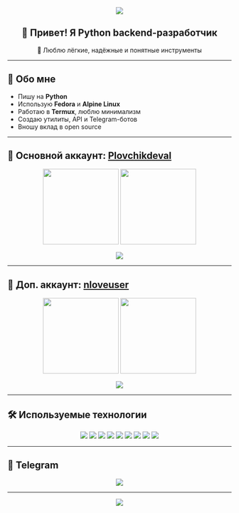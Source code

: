 <p align="center">
  <img src="https://capsule-render.vercel.app/api?type=waving&height=300&color=gradient&text=n%E2%99%A1user/Plovchikdeval" />
</p>

<h2 align="center">👋 Привет! Я Python backend-разработчик</h2>
<p align="center">🐍 Люблю лёгкие, надёжные и понятные инструменты</p>

---

## 🧠 Обо мне
- Пишу на **Python**
- Использую **Fedora** и **Alpine Linux**
- Работаю в **Termux**, люблю минимализм
- Создаю утилиты, API и Telegram-ботов
- Вношу вклад в open source

---

## 🔑 Основной аккаунт: [Plovchikdeval](https://github.com/Plovchikdeval)

<p align="center">
  <img src="https://github-readme-stats.vercel.app/api?username=Plovchikdeval&show_icons=true&count_private=true&include_all_commits=true&theme=transparent&hide_border=true" height="170"/>
  <img src="https://github-readme-stats.vercel.app/api/top-langs/?username=Plovchikdeval&layout=compact&theme=transparent&hide_border=true" height="170"/>
</p>

<p align="center">
  <img src="https://github-readme-activity-graph.vercel.app/graph?username=Plovchikdeval&theme=github-compact&bg_color=00000000&hide_border=true&line=58a6ff&point=58a6ff" />
</p>

---

## 🔄 Доп. аккаунт: [nloveuser](https://github.com/nloveuser)

<p align="center">
  <img src="https://github-readme-stats.vercel.app/api?username=nloveuser&show_icons=true&count_private=true&include_all_commits=true&theme=transparent&hide_border=true" height="170"/>
  <img src="https://github-readme-stats.vercel.app/api/top-langs/?username=nloveuser&layout=compact&theme=transparent&hide_border=true" height="170"/>
</p>

<p align="center">
  <img src="https://github-readme-activity-graph.vercel.app/graph?username=nloveuser&theme=github-compact&bg_color=00000000&hide_border=true&line=58a6ff&point=58a6ff" />
</p>

---

## 🛠️ Используемые технологии

<p align="center">
  <img src="https://img.shields.io/badge/Python-333?style=for-the-badge&logo=python&logoColor=white&labelColor=00000000" />
  <img src="https://img.shields.io/badge/FastAPI-333?style=for-the-badge&logo=fastapi&logoColor=white&labelColor=00000000" />
  <img src="https://img.shields.io/badge/PostgreSQL-333?style=for-the-badge&logo=postgresql&logoColor=white&labelColor=00000000" />
  <img src="https://img.shields.io/badge/SQLite-333?style=for-the-badge&logo=sqlite&logoColor=white&labelColor=00000000" />
  <img src="https://img.shields.io/badge/Fedora-333?style=for-the-badge&logo=fedora&logoColor=white&labelColor=00000000" />
  <img src="https://img.shields.io/badge/ArchLinux-333?style=for-the-badge&logo=archlinux&logoColor=white&labelColor=00000000" />
  <img src="https://img.shields.io/badge/Ubuntu-333?style=for-the-badge&logo=ubuntu&logoColor=white&labelColor=00000000" />
  <img src="https://img.shields.io/badge/Bash-333?style=for-the-badge&logo=gnu-bash&logoColor=white&labelColor=00000000" />
  <img src="https://img.shields.io/badge/Docker-333?style=for-the-badge&logo=docker&logoColor=white&labelColor=00000000" />
</p>

---

## 📌 Telegram
<p align="center">
  <a href="https://t.me/nloveuser">
    <img src="https://img.shields.io/badge/Telegram-%40nloveuser-333?style=for-the-badge&logo=telegram&logoColor=white&labelColor=00000000" />
  </a>
</p>

---

<p align="center">
  <img src="https://capsule-render.vercel.app/api?type=waving&color=58a6ff&height=150&section=footer"/>
</p>
